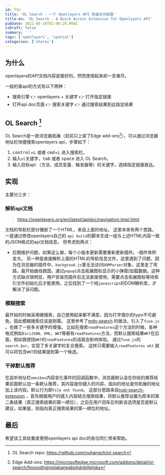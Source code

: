 ```yaml
---
id: fSn
title: 'OL Search - 一个 Openlayers API 快速访问拓展'
title-en: 'OL Search - A Quick Access Extension for Openlayers API'
pubDate: 2022-06-16T02:00:29.000Z
isDraft: false
summary: ' '
tags: ['openlayers', 'spatial']
categories: ['shares']
---
```


## 为什么

openlayers的API文档内容是极好的，然而使用起来却一言难尽。

一般的查api的方式有以下两种：

-   搜索引擎 👉 openlayers + 关键字 👉 打开指定链接
-   打开api doc页面 👉 搜索关键字 👉 通过搜索结果到达指定结果

## OL Search [^1]

OL Search是一款浏览器拓展（目前只上架了Edge add-ons[^2]），可以通过浏览器地址栏快捷搜索openlayers api，步骤如下：

1. <kbd>control</kbd>+<kbd>L</kbd> 或者 <kbd>cmd</kbd>+<kbd>L</kbd> 进入搜索栏。
2. 输入`ol`关键字，<kbd>tab</kbd> 或者 <kbd>space</kbd> 进入 OL Search。
3. 输入目标api （方法、成员变量、触发器等）的关键字，选择指定链接直达。

## 实现

主要分三步：

### 解析api文档

> https://openlayers.org/en/latest/apidoc/navigation.tmpl.html

文档的导航栏部分镶嵌了一个HTML，来自上面的地址。
这里本来有两个思路。
一是通过修改openlayers自己的 `api build`的脚本生成一组与上述HTML内容一致的JSON格式的api文档信息。
但考虑到两点：

-   后期维护问题，如果这么做，每个小版本更新需要重新更新插件。-插件体积变大。
    另一种是直接解析上面的HTML的导航信息文件，这里遇到了问题，因为在浏览器的插件中，`backgroud.js`里无法访问`DOMParser`对象，这里走了弯路，最开始曲线救国，通过`popup`(点击拓展图标显示的小弹窗)加载数据。这种方式缺点很明显，用户安装完插件后无法直接使用，需要点击拓展图标等待索引文件初始化后才能使用。之后找到了一个纯`javascript`的DOM解析库，才解决了该问题。

### 模糊搜索

最开始的时候采用硬搜索，自己使用起来都不满意，因为打字偶尔的typo不可避免，因此模糊搜索应该是刚需。
这里参考了[mdn-search](https://github.com/hanguokai/mdn-search) 的做法，引入了`fuse.js` 。也做了一些多关键字的增强。
比如在搜索`readFeatures`这个方法的时候，各种格式例如`EsriJSON`、`KML`、`WKT`等都有`readFeatures`方法，而默认搜索结果`WKT`在后面，假如我想找`WKT`的`readFeatures`的话就会影响体验。
通过`fuse.js`的`search.$or`，实现了多关键字的复合搜索。
这样只需要输入`readFeatures wkt` 就可以将包含`WKT`的结果提到第一个候选。

### 干掉默认推荐

在监听地址栏`omnibox`内容变化事件的回调函数中，浏览器默认会在你给的推荐结果前面默认加一条默认推荐，其内容是你键入的内容，指向的地址是你拓展的地址加上该内容。默认行为即`File not found`。
这部分思路来自[rust-search-extension](https://github.com/huhu/rust-search-extension) ，首先根据用户的键入内容结合搜索结果，将默认推荐设置为原本的第二条结果（真正搜索结果的第一顺位），之后在用户回车后判断该选项是否是默认建议，如果是，则指向真正搜索结果的第一顺位的地址。

## 最后

希望该工具给重度使用openlayers api doc的各位同仁带来帮助。

[^1]: OL Search repo: https://github.com/yuhangch/ol-search
[^2]: Edge Add-ons: https://microsoftedge.microsoft.com/addons/detail/ol-search/feooodhgjmplabaneabphdnbljlelgka
